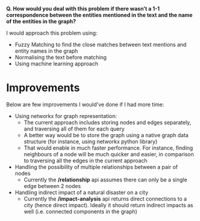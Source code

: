 **Q. How would you deal with this problem if there wasn’t a 1-1 correspondence between the entities mentioned in the text and the name of the entities in the graph?**

I would approach this problem using:
- Fuzzy Matching to find the close matches between text mentions and entity names in the graph
- Normalising the text before matching
- Using machine learning approach

# Improvements

Below are few improvements I would've done if I had more time:
- Using networkx for graph representation:
	- The current approach includes storing nodes and edges separately, and traversing all of them for each query
	- A better way would be to store the graph using a native graph data structure (for instance, using networkx python library)
	- That would enable in much faster performance. For instance, finding neighbours of a node will be much quicker and easier, in comparison to traversing all the edges in the current approach
- Handling the possibility of multiple relationships between a pair of nodes
	- Currently the **/relationship** api assumes there can only be a single edge between 2 nodes
- Handling indirect impact of a natural disaster on a city 
	- Currently the **/impact-analysis** api returns direct connections to a city (hence direct impact). Ideally it should return indirect impacts as well (i.e. connected components in the graph)
